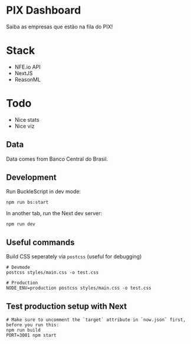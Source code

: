 # PIX Dashboard

Saiba as empresas que estão na fila do PIX!

# Stack

- NFE.io API
- NextJS
- ReasonML

# Todo

- Nice stats
- Nice viz

## Data

Data comes from Banco Central do Brasil.

## Development

Run BuckleScript in dev mode:

```
npm run bs:start
```

In another tab, run the Next dev server:

```
npm run dev
```

## Useful commands

Build CSS seperately via `postcss` (useful for debugging)

```
# Devmode
postcss styles/main.css -o test.css

# Production
NODE_ENV=production postcss styles/main.css -o test.css
```

## Test production setup with Next

```
# Make sure to uncomment the `target` attribute in `now.json` first, before you run this:
npm run build
PORT=3001 npm start
```

